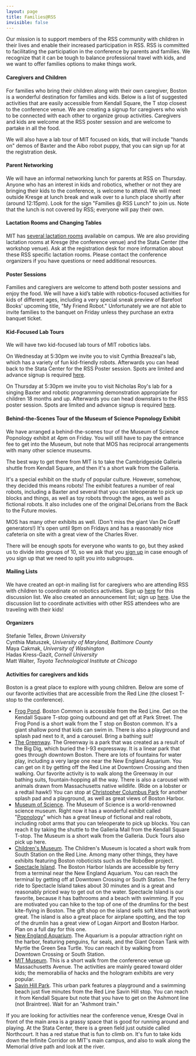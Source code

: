 ```yaml
---
layout: page
title: Families@RSS
invisible: false
---
```


Our mission is to support members of the RSS community with children in their
lives and enable their increased participation in RSS. RSS is committed to
facilitating the participation in the conference by parents and families. We
recognize that it can be tough to balance professional travel with kids, and we
want to offer families options to make things work.

#### Caregivers and Children

For families who bring their children along with their own caregiver, Boston is
a wonderful destination for families and kids. Below is a list of suggested
activities that are easily accessible from Kendall Square, the T stop closest
to the conference venue. We are creating a signup for caregivers who wish to be
connected with each other to organize group activities. Caregivers and kids are
welcome at the RSS poster session and are welcome to partake in all the food.

We will also have a lab tour of MIT focused on kids, that will include "hands
on" demos of Baxter and the Aibo robot puppy, that you can sign up for at the
registration desk.

#### Parent Networking

We will have an informal networking lunch for parents at RSS on Thursday.
Anyone who has an interest in kids and robotics, whether or not they are
bringing their kids to the conference, is welcome to attend. We will meet
outside Kresge at lunch break and walk over to a lunch place shortly after
(around 12:15pm). Look for the sign "Families @ RSS Lunch" to join us. Note
that the lunch is not covered by RSS; everyone will pay their own.

#### Lactation Rooms and Changing Tables

MIT has [several lactation rooms][lactation rooms] available on campus. We are
also providing lactation rooms at Kresge (the conference venue) and the Stata
Center (the workshop venue). Ask at the registration desk for more information
about these RSS specific lactation rooms. Please contact the conference
organizers if you have questions or need additional resources.

[lactation rooms]: http://hrweb.mit.edu/worklife/child-care-parenting/breastfeeding-support/lactation-rooms/campus

#### Poster Sessions

Families and caregivers are welcome to attend both poster sessions and enjoy the
food. We will have a kid’s table with robotics-focused activities for kids of
different ages, including a very special sneak preview of Barefoot Books'
upcoming title, "My Friend Robot." Unfortunately we are not able to invite
families to the banquet on Friday unless they purchase an extra banquet ticket.

#### Kid-Focused Lab Tours

We will have two kid-focused lab tours of MIT robotics labs.

On Wednesday at 5:30pm we invite you to visit Cynthia Breazeal's lab, which has
a variety of fun kid-friendly robots. Afterwards you can head back to the Stata
Center for the RSS Poster session. Spots are limited and advance signup is
required [here][cynthia breazeal tour].

On Thursday at 5:30pm we invite you to visit Nicholas Roy's lab for a singing
Baxter and robotic programming demonstration appropriate for children 18 months
and up. Afterwards you can head downstairs to the RSS poster session. Spots are
limited and advance signup is required [here][nicholas roy tour].

[cynthia breazeal tour]: https://docs.google.com/forms/d/e/1FAIpQLSeOErxY0w7X9wnLmNBDhpwxl1gy7ndOMBRdJS30IkuJOY6New/viewform
[nicholas roy tour]: https://docs.google.com/forms/d/e/1FAIpQLSc1oJ5wHblWGv-HumqsncBGWtizQHwraaXsAvupQY_wSJsBDA/viewform

#### Behind-the-Scenes Tour of the Museum of Science Popnology Exhibit

We have arranged a behind-the-scenes tour of the Museum of Science Popnology
exhibit at 4pm on Friday. You will still have to pay the entrance fee to get
into the Museum, but note that MOS has reciprocal arrangements with many other
science museums.

The best way to get there from MIT is to take the Cambridgeside Galleria shuttle
from Kendall Square, and then it's a short walk from the Galleria.

It's a special exhibit on the study of popular culture. However, somehow, they
decided this means robots! The exhibit features a number of real robots,
including a Baxter and several that you can teleoperate to pick up blocks and
things, as well as toy robots through the ages, as well as fictional robots. It
also includes one of the original DeLorians from the Back to the Future movies.

MOS has many other exhibits as well. (Don't miss the giant Van De Graff
generators!) It's open until 9pm on Fridays and has a reasonably nice cafeteria
on site with a great view of the Charles River.

There will be enough spots for everyone who wants to go, but they asked us to
divide into groups of 10, so we ask that you [sign up][mos bts] in case enough
of you sign up that we need to split you into subgroups.

[mos bts]: https://docs.google.com/forms/d/e/1FAIpQLSfmfXQ1xJr4bA51tNkdrhMseo1tZBu0yn2B0A_a9dpYJ2mkrw/viewform

#### Mailing Lists

We have created an opt-in mailing list for caregivers who are attending RSS with
children to coordinate on robotics activities. Sign up [here][discussion list]
for this discussion list. We also created an announcement list; sign
up [here][announcement list]. Use the discussion list to coordinate activities
with other RSS attendees who are traveling with their kids!

[discussion list]: https://groups.google.com/forum/#!forum/rss2017-families-discuss
[announcement list]: https://groups.google.com/forum/#!forum/rss2017-families-announce

#### Organizers

Stefanie Tellex, *Brown University* <br/>
Cynthia Matuszek, *University of Maryland, Baltimore County* <br/>
Maya Cakmak, *University of Washington* <br/>
Hadas Kress-Gazit, *Cornell University* <br/>
Matt Walter, *Toyota Technological Institute at Chicago*

#### Activities for caregivers and kids

Boston is a great place to explore with young children. Below are some of our
favorite activities that are accessible from the Red Line (the closest T-stop to
the conference).

- [Frog Pond][frog pond]. Boston Common is accessible from the Red Line. Get on
  the Kendall Square T-stop going outbound and get off at Park Street. The Frog
  Pond is a short walk from the T stop on Boston common. It's a giant shallow
  pond that kids can swim in. There is also a playground and splash pad next to
  it, and a carousel. Bring a bathing suit!
- [The Greenway][the greenway]. The Greenway is a park that was created as a
  result of the Big Dig, which buried the I-93 expressway. It is a linear park
  that goes through downtown Boston. There are lots of fountains for water play,
  including a very large one near the New England Aquarium. You can get on it by
  getting off the Red Line at Downtown Crossing and then walking. Our favorite
  activity is to walk along the Greenway in our bathing suits, fountain-hopping
  all the way. There is also a carousel with animals drawn from Massachusetts
  native wildlife. (Ride on a lobster or a redtail hawk!) You can stop
  at [Christopher Columbus Park][christopher columbus park] for another splash
  pad and a playground, as well as great views of Boston Harbor.
- [Museum of Science][museum of science]. The Museum of Science is a
  world-renowned science museum. Right now it has a wonderful exhibit called
  "[Popnology][popnology]" which has a great lineup of fictional and real
  robots, including robot arms that you can teleoperate to pick up blocks. You
  can reach it by taking the shuttle to the Galleria Mall from the Kendall
  Square T-stop. The Museum is a short walk from the Galleria.  Duck Tours also
  pick up here.
- [Children's Museum][childrens museum]. The Children's Museum is located a
  short walk from South Station on the Red Line. Among many other things, they
  have exhibits featuring Boston roboticists such as the RoboBee project.
- [Spectacle Island][spectacle island]. The Boston Harbor Islands are accessible
  by ferry from a terminal near the New England Aquarium. You can reach the
  terminal by getting off at Downtown Crossing or South Station. The ferry ride
  to Spectacle Island takes about 30 minutes and is a great and reasonably
  priced way to get out on the water. Spectacle Island is our favorite, because
  it has bathrooms and a beach with swimming. If you are motivated you can hike
  to the top of one of the drumlins for the best kite-flying in Boston. The gift
  shop on the island sells soft kites that work great. The island is also a
  great place for airplane spotting, and the top of the drumlin has a great view
  of Logan Airport and Boston Harbor.  Plan on a full day for this one.
- [New England Aquarium][new england aquarium]. The Aquarium is a popular
  attraction right on the harbor, featuring penguins, fur seals, and the Giant
  Ocean Tank with Myrtle the Green Sea Turtle. You can reach it by walking from
  Downtown Crossing or South Station.
- [MIT Museum][mit museum]. This is a short walk from the conference venue up
  Massachusetts Avenue. The activities are mainly geared toward older kids; the
  memorabilia of hacks and the hologram exhibits are very popular.
- [Savin Hill Park][savin hill park]. This urban park features a playground and
  a swimming beach just five minutes from the Red Line Savin Hill stop. You can
  reach it from Kendall Square but note that you have to get on the Ashmont line
  (not Braintree). Wait for an "Ashmont train."

If you are looking for activities near the conference venue, Kresge Oval in
front of the main area is a grassy space that is good for running around and
playing. At the Stata Center, there is a green field just outside called
Northcourt. It has a red statue that is fun to climb on. It's fun to take kids
down the Infinite Corridor on MIT's main campus, and also to walk along the
Memorial drive path and look at the river.

[frog pond]: https://bostonfrogpond.com/
[the greenway]: http://www.rosekennedygreenway.org/
[christopher columbus park]: http://www.bostoncentral.com/activities/christopher-columbus-waterfront-park-boston/p311.php
[museum of science]: https://www.mos.org/
[popnology]: https://www.mos.org/popnology/
[childrens museum]: http://www.bostonchildrensmuseum.org/
[spectacle island]: http://www.bostonharborislands.org/spectacle-island
[new england aquarium]: http://www.neaq.org/
[mit museum]: https://mitmuseum.mit.edu/
[savin hill park]: https://www.yelp.com/biz/savin-hill-park-dorchester

<br/>
<br/>
<br/>
<br/>
